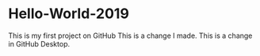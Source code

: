 # Hello-World-2019
This is my first project on GitHub
This is a change I made.
This is a change in GitHub Desktop.
